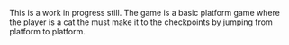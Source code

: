 This is a work in progress still. The game is a basic platform game where the player is a cat the must make it to the checkpoints by jumping from platform to platform.
